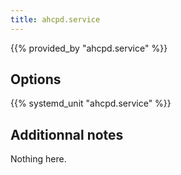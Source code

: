 ```yaml
---
title: ahcpd.service
---
```


{{% provided_by "ahcpd.service" %}}

## Options

{{% systemd_unit "ahcpd.service" %}}

## Additionnal notes

Nothing here.